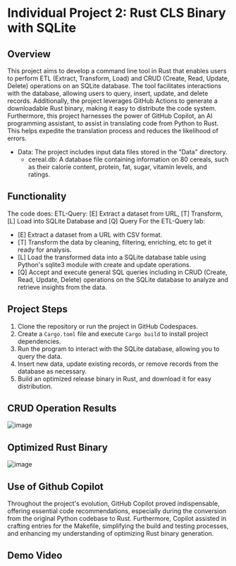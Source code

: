 # Individual Project 2: Rust CLS Binary with SQLite

## Overview
This project aims to develop a command line tool in Rust that enables users to perform ETL (Extract, Transform, Load) and CRUD (Create, Read, Update, Delete) operations on an SQLite database. The tool facilitates interactions with the database, allowing users to query, insert, update, and delete records. Additionally, the project leverages GitHub Actions to generate a downloadable Rust binary, making it easy to distribute the code system. Furthermore, this project harnesses the power of GitHub Copilot, an AI programming assistant, to assist in translating code from Python to Rust. This helps expedite the translation process and reduces the likelihood of errors.

- Data: The project includes input data files stored in the "Data" directory.
  - cereal.db: A database file containing information on 80 cereals, such as their calorie content, protein, fat, sugar, vitamin levels, and ratings.

## Functionality
The code does: ETL-Query: [E] Extract a dataset from URL, [T] Transform, [L] Load into SQLite Database and [Q] Query For the ETL-Query lab:
- [E] Extract a dataset from a URL with CSV format.
- [T] Transform the data by cleaning, filtering, enriching, etc to get it ready for analysis.
- [L] Load the transformed data into a SQLite database table using Python's sqlite3 module with create and update operations.
- [Q] Accept and execute general SQL queries including in CRUD (Create, Read, Update, Delete) operations on the SQLite database to analyze and retrieve insights from the data.

## Project Steps
1. Clone the repository or run the project in GitHub Codespaces.
2. Create a `Cargo.toml` file and execute `Cargo build` to install project dependencies.
3. Run the program to interact with the SQLite database, allowing you to query the data.
4. Insert new data, update existing records, or remove records from the database as necessary.
5. Build an optimized release binary in Rust, and download it for easy distribution.

## CRUD Operation Results
![image](https://github.com/nogibjj/IDS706_Individual2_PJT/assets/141780408/6bf6cdc9-541d-4c87-9649-29949adebae8)

## Optimized Rust Binary
![image](https://github.com/nogibjj/IDS706_Individual2_PJT/assets/141780408/a18ce787-2d4b-452f-ac7a-8452287ce9f5)

## Use of Github Copilot
Throughout the project's evolution, GitHub Copilot proved indispensable, offering essential code recommendations, especially during the conversion from the original Python codebase to Rust. Furthermore, Copilot assisted in crafting entries for the Makefile, simplifying the build and testing processes, and enhancing my understanding of optimizing Rust binary generation.

## Demo Video
